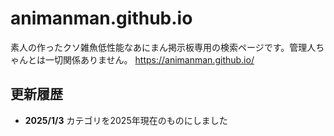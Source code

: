 # animanman.github.io

素人の作ったクソ雑魚低性能なあにまん掲示板専用の検索ページです。管理人ちゃんとは一切関係ありません。
https://animanman.github.io/

## 更新履歴
- **2025/1/3** カテゴリを2025年現在のものにしました
